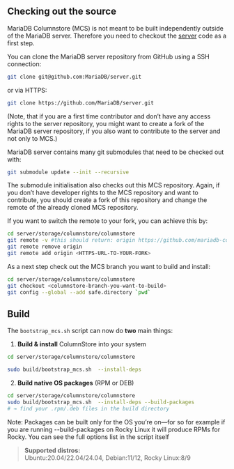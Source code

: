 ## Checking out the source

MariaDB Columnstore (MCS) is not meant to be built independently outside of the MariaDB server. Therefore you need to checkout the [server](https://github.com/MariaDB/server) code as a first step.

You can clone the MariaDB server repository from GitHub using a SSH connection:

```bash
git clone git@github.com:MariaDB/server.git

```

or via HTTPS:

```bash
git clone https://github.com/MariaDB/server.git

```

(Note, that if you are a first time contributor and don’t have any access rights to the server repository, you might want to create a fork of the MariaDB server repository, if you also want to contribute to the server and not only to MCS.)

MariaDB server contains many git submodules that need to be checked out with:

```bash
git submodule update --init --recursive

```

The submodule initialisation also checks out this MCS repository. Again, if you don’t have developer rights to the MCS repository and want to contribute, you should create a fork of this repository and change the remote of the already cloned MCS repository.

If you want to switch the remote to your fork, you can achieve this by:

```bash
cd server/storage/columnstore/columnstore
git remote -v #this should return: origin https://github.com/mariadb-corporation/mariadb-columnstore-engine.git (fetch)
git remote remove origin
git remote add origin <HTTPS-URL-TO-YOUR-FORK>
```

As a next step check out the MCS branch you want to build and install:

```bash
cd server/storage/columnstore/columnstore
git checkout <columnstore-branch-you-want-to-build>
git config --global --add safe.directory `pwd`
```

## Build

The `bootstrap_mcs.sh` script can now do **two** main things:

1. **Build & install** ColumnStore into your system
```bash
cd server/storage/columnstore/columnstore

sudo build/bootstrap_mcs.sh  --install-deps
```

2. **Build native OS packages** (RPM or DEB)

```bash
cd server/storage/columnstore/columnstore
sudo build/bootstrap_mcs.sh  --install-deps --build-packages
# → find your .rpm/.deb files in the build directory
```
Note: Packages can be built only for the OS you’re on—for so for example if you are running --build-packages on Rocky Linux it will produce RPMs for Rocky.
You can see the full options list in the script itself

> **Supported distros:**  
> Ubuntu:20.04/22.04/24.04, Debian:11/12, Rocky Linux:8/9




